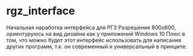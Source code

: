 # rgz_interface
Начальная наработка интерфейса для РГЗ
Разрешение 800х600, ориентуруюсь на вид дизайна как у приложений Windows 10
Плюс в том, что можно будет этот интерфейс использовать для написания других программ, т.к. он современный и универсальный в принципе.
